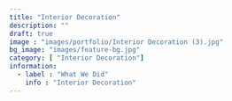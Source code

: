 ```yaml
---
title: "Interior Decoration"
description: ""
draft: true
image : "images/portfolio/Interior Decoration (3).jpg"
bg_image: "images/feature-bg.jpg"
category: [ "Interior Decoration"]
information:
  - label : "What We Did"
    info : "Interior Decoration"
---
```



